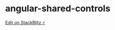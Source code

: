 # angular-shared-controls

[Edit on StackBlitz ⚡️](https://stackblitz.com/edit/angular-shared-controls)